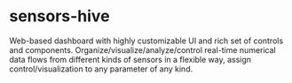 # sensors-hive
Web-based dashboard with highly customizable UI and rich set of controls and components. Organize/visualize/analyze/control real-time numerical data flows from different kinds of sensors in a flexible way, assign control/visualization to any parameter of any kind.
